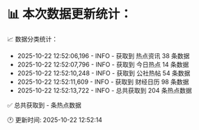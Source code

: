 📊 本次数据更新统计：
==========================

📈 数据分类统计：
- 2025-10-22 12:52:06,196 - INFO - 获取到 热点资讯 38 条数据
- 2025-10-22 12:52:07,796 - INFO - 获取到 今日热点 14 条数据
- 2025-10-22 12:52:10,248 - INFO - 获取到 公社热帖 54 条数据
- 2025-10-22 12:52:11,609 - INFO - 获取到 财经日历 98 条数据
- 2025-10-22 12:52:13,722 - INFO - 总共获取到 204 条热点数据

✅ 总共获取到 - 条热点数据

🕐 更新时间: 2025-10-22 12:52:14
